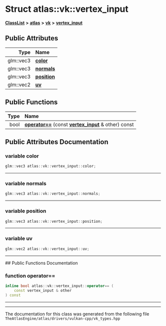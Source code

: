 

# Struct atlas::vk::vertex\_input



[**ClassList**](annotated.md) **>** [**atlas**](namespaceatlas.md) **>** [**vk**](namespaceatlas_1_1vk.md) **>** [**vertex\_input**](structatlas_1_1vk_1_1vertex__input.md)


























## Public Attributes

| Type | Name |
| ---: | :--- |
|  glm::vec3 | [**color**](#variable-color)  <br> |
|  glm::vec3 | [**normals**](#variable-normals)  <br> |
|  glm::vec3 | [**position**](#variable-position)  <br> |
|  glm::vec2 | [**uv**](#variable-uv)  <br> |
















## Public Functions

| Type | Name |
| ---: | :--- |
|  bool | [**operator==**](#function-operator) (const [**vertex\_input**](structatlas_1_1vk_1_1vertex__input.md) & other) const<br> |




























## Public Attributes Documentation




### variable color 

```C++
glm::vec3 atlas::vk::vertex_input::color;
```




<hr>



### variable normals 

```C++
glm::vec3 atlas::vk::vertex_input::normals;
```




<hr>



### variable position 

```C++
glm::vec3 atlas::vk::vertex_input::position;
```




<hr>



### variable uv 

```C++
glm::vec2 atlas::vk::vertex_input::uv;
```




<hr>
## Public Functions Documentation




### function operator== 

```C++
inline bool atlas::vk::vertex_input::operator== (
    const vertex_input & other
) const
```




<hr>

------------------------------
The documentation for this class was generated from the following file `TheAtlasEngine/atlas/drivers/vulkan-cpp/vk_types.hpp`

